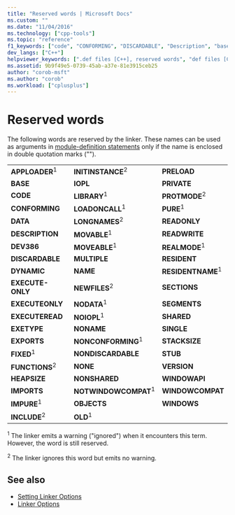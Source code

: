 ```yaml
---
title: "Reserved words | Microsoft Docs"
ms.custom: ""
ms.date: "11/04/2016"
ms.technology: ["cpp-tools"]
ms.topic: "reference"
f1_keywords: ["code", "CONFORMING", "DISCARDABLE", "Description", "base", "APPLOADER", "Data", "DYNAMIC", "DEV386"]
dev_langs: ["C++"]
helpviewer_keywords: [".def files [C++], reserved words", "def files [C++], reserved words", "linker [C++], reserved words", "reserved words [C++]"]
ms.assetid: 9b9f49e5-0739-45ab-a37e-81e3915ceb25
author: "corob-msft"
ms.author: "corob"
ms.workload: ["cplusplus"]
---
```

# Reserved words

The following words are reserved by the linker. These names can be used as arguments in [module-definition statements](../../build/reference/module-definition-dot-def-files.md) only if the name is enclosed in double quotation marks ("").

||||
|-|-|-|
|**APPLOADER**<sup>1</sup>|**INITINSTANCE**<sup>2</sup>|**PRELOAD**|
|**BASE**|**IOPL**|**PRIVATE**|
|**CODE**|**LIBRARY**<sup>1</sup>|**PROTMODE**<sup>2</sup>|
|**CONFORMING**|**LOADONCALL**<sup>1</sup>|**PURE**<sup>1</sup>|
|**DATA**|**LONGNAMES**<sup>2</sup>|**READONLY**|
|**DESCRIPTION**|**MOVABLE**<sup>1</sup>|**READWRITE**|
|**DEV386**|**MOVEABLE**<sup>1</sup>|**REALMODE**<sup>1</sup>|
|**DISCARDABLE**|**MULTIPLE**|**RESIDENT**|
|**DYNAMIC**|**NAME**|**RESIDENTNAME**<sup>1</sup>|
|**EXECUTE-ONLY**|**NEWFILES**<sup>2</sup>|**SECTIONS**|
|**EXECUTEONLY**|**NODATA**<sup>1</sup>|**SEGMENTS**|
|**EXECUTEREAD**|**NOIOPL**<sup>1</sup>|**SHARED**|
|**EXETYPE**|**NONAME**|**SINGLE**|
|**EXPORTS**|**NONCONFORMING**<sup>1</sup>|**STACKSIZE**|
|**FIXED**<sup>1</sup>|**NONDISCARDABLE**|**STUB**|
|**FUNCTIONS**<sup>2</sup>|**NONE**|**VERSION**|
|**HEAPSIZE**|**NONSHARED**|**WINDOWAPI**|
|**IMPORTS**|**NOTWINDOWCOMPAT**<sup>1</sup>|**WINDOWCOMPAT**|
|**IMPURE**<sup>1</sup>|**OBJECTS**|**WINDOWS**|
|**INCLUDE**<sup>2</sup>|**OLD**<sup>1</sup>||

<sup>1</sup> The linker emits a warning ("ignored") when it encounters this term. However, the word is still reserved.

<sup>2</sup> The linker ignores this word but emits no warning.

## See also

- [Setting Linker Options](../../build/reference/setting-linker-options.md)
- [Linker Options](../../build/reference/linker-options.md)